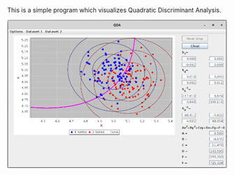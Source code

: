 This is a simple program which visualizes 
Quadratic Discriminant Analysis.

![alt text](screenshots/qda.png)
